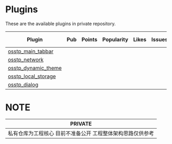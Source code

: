 # Plugins

These are the available plugins in private repository.

| Plugin                  | Pub | Points | Popularity | Likes | Issues | Pull requests |
|-------------------------|-----|--------|------------|-------|--------|---------------|
| [osstp_main_tabbar]()   |   | |  |  | | |
| [osstp_network]()       |   | |  |  | | |
| [osstp_dynamic_theme]() |   | |  |  | | |
| [osstp_local_storage]() |   | |  |  | | |
| [osstp_dialog]()        |   | |  |  | | |


# NOTE

| **PRIVATE**                    |
|--------------------------------|
| 私有仓库为工程核心 目前不准备公开 工程整体架构思路仅供参考 |


